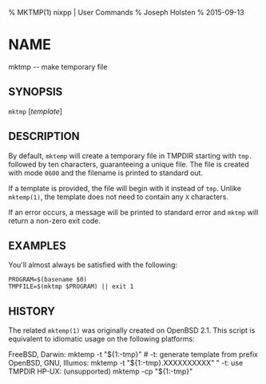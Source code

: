 % MKTMP(1) nixpp | User Commands
% Joseph Holsten
% 2015-09-13

# NAME

mktmp -- make temporary file

## SYNOPSIS

`mktmp` [*template*]

## DESCRIPTION

By default, `mktemp` will create a temporary file in TMPDIR starting
with `tmp.` followed by ten characters, guaranteeing a unique file.
The file is created with mode `0600` and the filename is printed to
standard out.

If a template is provided, the file will begin with it instead of
`tmp`. Unlike `mktemp(1)`, the template does not need to contain any
`X` characters.

If an error occurs, a message will be printed to standard error and
`mktmp` will return a non-zero exit code.

## EXAMPLES

You'll almost always be satisfied with the following:

    PROGRAM=$(basename $0)
    TMPFILE=$(mktmp $PROGRAM) || exit 1

## HISTORY

The related `mktemp(1)` was originally created on OpenBSD 2.1. This
script is equivalent to idiomatic usage on the following platforms:

FreeBSD, Darwin:
    mktemp -t "${1:-tmp}" # -t: generate template from prefix
OpenBSD, GNU, Illumos:
    mktemp -t "${1:-tmp}.XXXXXXXXXX" " -t: use TMPDIR
HP-UX: (unsupported)
    mktemp -cp "${1:-tmp}"
